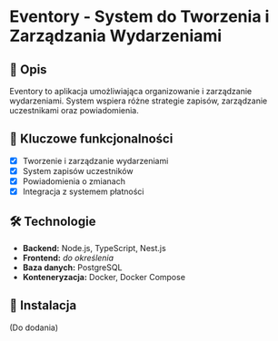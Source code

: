 # Eventory - System do Tworzenia i Zarządzania Wydarzeniami  

## 📌 Opis  
Eventory to aplikacja umożliwiająca organizowanie i zarządzanie wydarzeniami. System wspiera różne strategie zapisów, zarządzanie uczestnikami oraz powiadomienia.  

## 🚀 Kluczowe funkcjonalności  
- [x] Tworzenie i zarządzanie wydarzeniami  
- [x] System zapisów uczestników  
- [x] Powiadomienia o zmianach  
- [x] Integracja z systemem płatności 

## 🛠️ Technologie  
- **Backend:** Node.js, TypeScript, Nest.js  
- **Frontend:** _do określenia_  
- **Baza danych:** PostgreSQL
- **Konteneryzacja:** Docker, Docker Compose  

## 🔧 Instalacja  

(Do dodania)